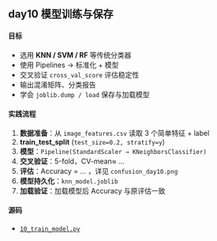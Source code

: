 ## day10  模型训练与保存

#### 目标 
- 选用 **KNN / SVM / RF** 等传统分类器  
- 使用 Pipelines → 标准化 + 模型  
- 交叉验证 `cross_val_score` 评估稳定性  
- 输出混淆矩阵、分类报告  
- 学会 `joblib.dump / load` 保存与加载模型

#### 实践流程
1. **数据准备**：从 `image_features.csv` 读取 3 个简单特征 + label  
2. **train_test_split** (`test_size=0.2, stratify=y`)  
3. **模型**：`Pipeline(StandardScaler → KNeighborsClassifier)`  
4. **交叉验证**：5-fold，CV-mean≈ …  
5. **评估**：Accuracy = … ，详见 `confusion_day10.png`  
6. **模型持久化**：`knn_model.joblib`  
7. **加载验证**：加载模型后 Accuracy 与原评估一致

#### 源码
- [`10_train_model.py`](10_train_model.py)
